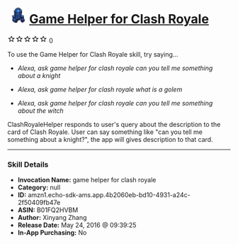 # &nbsp;<img src="skill_icon" alt="Game Helper for Clash Royale icon" width="36"> [Game Helper for Clash Royale](http://alexa.amazon.com/#skills/amzn1.echo-sdk-ams.app.4b2060eb-bd10-4931-a24c-2f50409fb47e)
![0 stars](../../images/ic_star_border_black_18dp_1x.png)![0 stars](../../images/ic_star_border_black_18dp_1x.png)![0 stars](../../images/ic_star_border_black_18dp_1x.png)![0 stars](../../images/ic_star_border_black_18dp_1x.png)![0 stars](../../images/ic_star_border_black_18dp_1x.png) 0

To use the Game Helper for Clash Royale skill, try saying...

* *Alexa, ask game helper for clash royale can you tell me something about a knight*

* *Alexa, ask game helper for clash royale what is a golem*

* *Alexa, ask game helper for clash royale can you tell me something about the witch*

ClashRoyaleHelper responds to user's query about the description to the card of Clash Royale. User can say something like "can you tell me something about a knight?", the app will gives description to that card.

***

### Skill Details

* **Invocation Name:** game helper for clash royale
* **Category:** null
* **ID:** amzn1.echo-sdk-ams.app.4b2060eb-bd10-4931-a24c-2f50409fb47e
* **ASIN:** B01FQ2HVBM
* **Author:** Xinyang Zhang
* **Release Date:** May 24, 2016 @ 09:39:25
* **In-App Purchasing:** No
